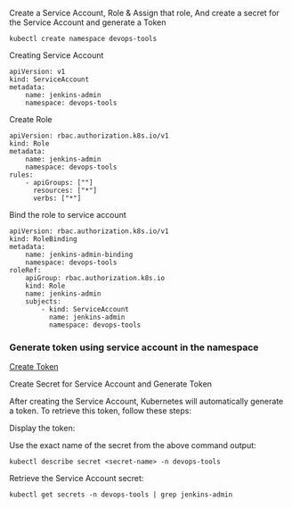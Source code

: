 Create a Service Account, Role & Assign that role, And create a secret for the Service Account and generate a Token

    kubectl create namespace devops-tools

Creating Service Account

    apiVersion: v1
    kind: ServiceAccount
    metadata:
        name: jenkins-admin
        namespace: devops-tools


Create Role

    apiVersion: rbac.authorization.k8s.io/v1
    kind: Role
    metadata:
        name: jenkins-admin
        namespace: devops-tools
    rules:
        - apiGroups: [""]
          resources: ["*"]
          verbs: ["*"]



Bind the role to service account

    apiVersion: rbac.authorization.k8s.io/v1
    kind: RoleBinding
    metadata:
        name: jenkins-admin-binding
        namespace: devops-tools
    roleRef:
        apiGroup: rbac.authorization.k8s.io
        kind: Role
        name: jenkins-admin
        subjects:
            - kind: ServiceAccount
              name: jenkins-admin
              namespace: devops-tools


### Generate token using service account in the namespace

[Create Token](https://kubernetes.io/docs/reference/access-authn-authz/service-accounts-admin/#:~:text=To%20create%20a%20non%2Dexpiring,with%20that%20generated%20token%20data.)



Create Secret for Service Account and Generate Token

After creating the Service Account, Kubernetes will automatically generate a token. To retrieve this token, follow these steps:

Display the token:

Use the exact name of the secret from the above command output:

    kubectl describe secret <secret-name> -n devops-tools


Retrieve the Service Account secret:
 
    kubectl get secrets -n devops-tools | grep jenkins-admin

